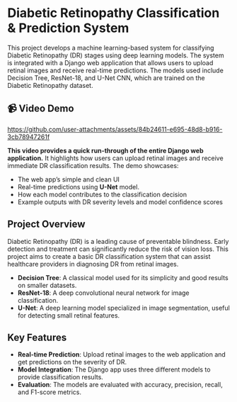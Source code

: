# Diabetic Retinopathy Classification & Prediction System

This project develops a machine learning-based system for classifying Diabetic Retinopathy (DR) stages using deep learning models. The system is integrated with a Django web application that allows users to upload retinal images and receive real-time predictions. The models used include Decision Tree, ResNet-18, and U-Net CNN, which are trained on the Diabetic Retinopathy dataset.

## 📹 Video Demo

https://github.com/user-attachments/assets/84b24611-e695-48d8-b916-3cb78947261f

**This video provides a quick run-through of the entire Django web application.** It highlights how users can upload retinal images and receive immediate DR classification results. The demo showcases:
- The web app’s simple and clean UI
- Real-time predictions using **U-Net** model.
- How each model contributes to the classification decision
- Example outputs with DR severity levels and model confidence scores

## Project Overview

Diabetic Retinopathy (DR) is a leading cause of preventable blindness. Early detection and treatment can significantly reduce the risk of vision loss. This project aims to create a basic DR classification system that can assist healthcare providers in diagnosing DR from retinal images.

- **Decision Tree**: A classical model used for its simplicity and good results on smaller datasets.
- **ResNet-18**: A deep convolutional neural network for image classification.
- **U-Net**: A deep learning model specialized in image segmentation, useful for detecting small retinal features.

## Key Features

- **Real-time Prediction**: Upload retinal images to the web application and get predictions on the severity of DR.
- **Model Integration**: The Django app uses three different models to provide classification results.
- **Evaluation**: The models are evaluated with accuracy, precision, recall, and F1-score metrics.
